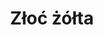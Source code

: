---
title: 'Złoć żółta'
latina: '(Gagea lutea)'
pubDate: 'Jul 01 2022'
mainImage: 'zloc_zolta_s56qvv'
level1: 'rośliny naczyniowe'
level2: 'liliowce'
level3: 'lilowate'
level4: 'złoć'  
flowertime: 'marzec - maj'
where: 'Występuje niemal w całej Europie (bez jej południowych i zachodnich krańców), w zachodniej Azji (po zachodnią Syberię i Himalaje) oraz na Dalekim Wschodzie (na Półwyspie Koreańskim, w Japonii i na Sachalinie). W Polsce jest rozpowszechniona na niżu oraz na Pogórzu i w niższych partiach gór, ale lokalnie bywa rzadka, np. na północnym wschodzie, w świętokrzyskim i zachodniej części lubuskiego.'
---